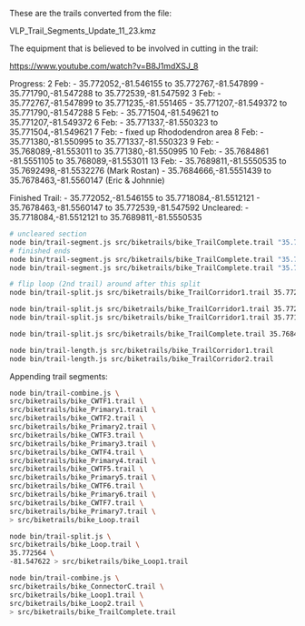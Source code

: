 These are the trails converted from the file:

VLP_Trail_Segments_Update_11_23.kmz

The equipment that is believed to be involved in cutting in the trail:

https://www.youtube.com/watch?v=B8J1mdXSJ_8

Progress:
2 Feb:
	- 35.772052,-81.546155 to 35.772767,-81.547899
	- 35.771790,-81.547288 to 35.772539,-81.547592
3 Feb:
	- 35.772767,-81.547899 to 35.771235,-81.551465
	- 35.771207,-81.549372 to 35.771790,-81.547288
5 Feb:
	- 35.771504,-81.549621 to 35.771207,-81.549372
6 Feb:
	- 35.771337,-81.550323 to 35.771504,-81.549621
7 Feb:
	- fixed up Rhododendron area
8 Feb:
	- 35.771380,-81.550995 to 35.771337,-81.550323
9 Feb:
	- 35.768089,-81.553011 to 35.771380,-81.550995
10 Feb:
	- 35.7684861 -81.5551105 to 35.768089,-81.553011
13 Feb:
	- 35.7689811,-81.5550535 to 35.7692498,-81.5532276 (Mark Rostan)
	- 35.7684666,-81.5551439 to 35.7678463,-81.5560147 (Eric & Johnnie)

Finished Trail:
	- 35.772052,-81.546155 to 35.7718084,-81.5512121
	- 35.7678463,-81.5560147 to 35.772539,-81.547592
Uncleared:
	- 35.7718084,-81.5512121 to 35.7689811,-81.5550535

```bash
# uncleared section
node bin/trail-segment.js src/biketrails/bike_TrailComplete.trail "35.7718084,-81.5512121" "35.7689811,-81.5550535" > src/biketrails/out.txt
# finished ends
node bin/trail-segment.js src/biketrails/bike_TrailComplete.trail "35.772052,-81.546155" "35.7718084,-81.5512121" > src/biketrails/out.txt
node bin/trail-segment.js src/biketrails/bike_TrailComplete.trail "35.7678463,-81.5560147" "35.772539,-81.547592" > src/biketrails/out.txt

# flip loop (2nd trail) around after this split
node bin/trail-split.js src/biketrails/bike_TrailCorridor1.trail 35.772557 -81.547608 > src/biketrails/out.txt

node bin/trail-split.js src/biketrails/bike_TrailCorridor1.trail 35.772039 -81.546150 > src/biketrails/out.txt
node bin/trail-split.js src/biketrails/bike_TrailCorridor1.trail 35.771235 -81.551465 > src/biketrails/out.txt

node bin/trail-split.js src/biketrails/bike_TrailComplete.trail 35.7684861 -81.5551105 > src/biketrails/out.txt

node bin/trail-length.js src/biketrails/bike_TrailCorridor1.trail
node bin/trail-length.js src/biketrails/bike_TrailCorridor2.trail
```

Appending trail segments:

```bash
node bin/trail-combine.js \
src/biketrails/bike_CWTF1.trail \
src/biketrails/bike_Primary1.trail \
src/biketrails/bike_CWTF2.trail \
src/biketrails/bike_Primary2.trail \
src/biketrails/bike_CWTF3.trail \
src/biketrails/bike_Primary3.trail \
src/biketrails/bike_CWTF4.trail \
src/biketrails/bike_Primary4.trail \
src/biketrails/bike_CWTF5.trail \
src/biketrails/bike_Primary5.trail \
src/biketrails/bike_CWTF6.trail \
src/biketrails/bike_Primary6.trail \
src/biketrails/bike_CWTF7.trail \
src/biketrails/bike_Primary7.trail \
> src/biketrails/bike_Loop.trail

node bin/trail-split.js \
src/biketrails/bike_Loop.trail \
35.772564 \
-81.547622 > src/biketrails/bike_Loop1.trail

node bin/trail-combine.js \
src/biketrails/bike_ConnectorC.trail \
src/biketrails/bike_Loop1.trail \
src/biketrails/bike_Loop2.trail \
> src/biketrails/bike_TrailComplete.trail
```
